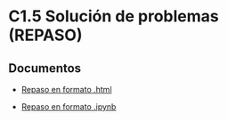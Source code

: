 # C1.5 Solución de problemas (REPASO)

## **Documentos**

- [Repaso en formato .html](./Repaso_C1.5.html)
  
- [Repaso en formato .ipynb](./Repaso_C1.5.ipynb)  


